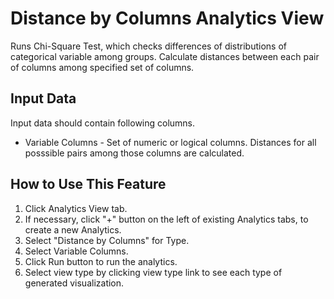 # Distance by Columns Analytics View

Runs Chi-Square Test, which checks differences of distributions of categorical variable among groups.
Calculate distances between each pair of columns among specified set of columns.

## Input Data
Input data should contain following columns.

  * Variable Columns - Set of numeric or logical columns. Distances for all posssible pairs among those columns are calculated.

## How to Use This Feature
1. Click Analytics View tab.
2. If necessary, click "+" button on the left of existing Analytics tabs, to create a new Analytics.
3. Select "Distance by Columns" for Type.
4. Select Variable Columns.
5. Click Run button to run the analytics.
6. Select view type by clicking view type link to see each type of generated visualization.

